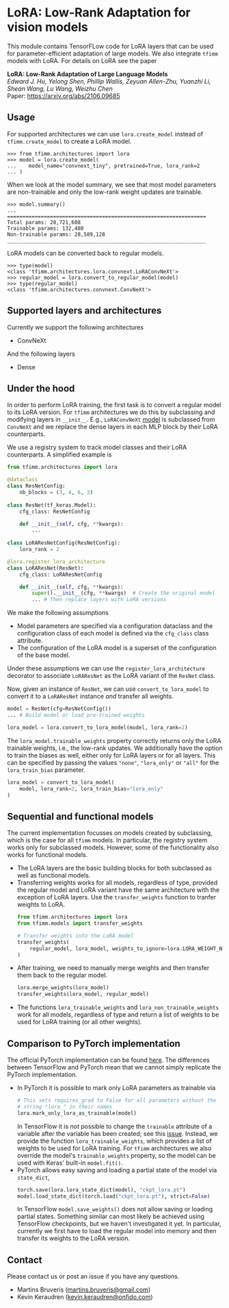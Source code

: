 # LoRA: Low-Rank Adaptation for vision models

This module contains TensorFLow code for LoRA layers that can be used for 
parameter-efficient adaptation of large models. We also integrate `tfimm` models
with LoRA. For details on LoRA see the paper

**LoRA: Low-Rank Adaptation of Large Language Models**  
*Edward J. Hu, Yelong Shen, Phillip Wallis, Zeyuan Allen-Zhu, Yuanzhi Li, Shean Wang, 
Lu Wang, Weizhu Chen*  
Paper: https://arxiv.org/abs/2106.09685  

## Usage

For supported architectures we can use `lora.create_model` instead of 
`tfimm.create_model` to create a LoRA model.

```
>>> from tfimm.architectures import lora
>>> model = lora.create_model(
...    model_name="convnext_tiny", pretrained=True, lora_rank=2
... )
```

When we look at the model summary, we see that most model parameters are non-trainable 
and only the low-rank weight updates are trainable.

```
>>> model.summary()
...
=================================================================
Total params: 28,721,608
Trainable params: 132,480
Non-trainable params: 28,589,128
_________________________________________________________________
```

LoRA models can be converted back to regular models.

```
>>> type(model)
<class 'tfimm.architectures.lora.convnext.LoRAConvNeXt'>
>>> regular_model = lora.convert_to_regular_model(model)
>>> type(regular_model)
<class 'tfimm.architectures.convnext.ConvNeXt'>
```

## Supported layers and architectures

Currently we support the following architectures

- ConvNeXt

And the following layers

- Dense

## Under the hood

In order to perform LoRA training, the first task is to convert a regular model to its
LoRA version. For `tfimm` architectures we do this by subclassing and modifying layers
in `__init__`. E.g., `LoRAConvNeXt` [model](convnext.py) is subclassed from 
`ConvNeXt` and we replace the dense layers in each MLP block by their LoRA counterparts.

We use a registry system to track model classes and their LoRA counterparts. A 
simplified example is

```python
from tfimm.architectures import lora

@dataclass
class ResNetConfig:
    nb_blocks = (3, 4, 6, 3)
    
class ResNet(tf_keras.Model):
    cfg_class: ResNetConfig

    def __init__(self, cfg, **kwargs):
        ...
    
class LoRAResNetConfig(ResNetConfig):
    lora_rank = 2

@lora.register_lora_architecture
class LoRAResNet(ResNet):
    cfg_class: LoRAResNetConfig

    def __init__(self, cfg, **kwargs):
        super().__init__(cfg, **kwargs)  # Create the original model
        ... # Then replace layers with LoRA versions
```

We make the following assumptions

- Model parameters are specified via a configuration dataclass and the configuration 
  class of each model is defined via the `cfg_class` class attribute.
- The configuration of the LoRA model is a superset of the configuration of the base
  model.

Under these assumptions we can use the `register_lora_architecture` decorator to
associate `LoRAResNet` as the LoRA variant of the `ResNet` class.

Now, given an instance of `ResNet`, we can use `convert_to_lora_model` to convert
it to a `LoRAResNet` instance _and_ transfer all weights.

```python
model = ResNet(cfg=ResNetConfig())
... # Build model or load pre-trained weights

lora_model = lora.convert_to_lora_model(model, lora_rank=2)
```

The `lora_model.trainable_weights` property correctly returns only the LoRA trainable
weights, i.e., the low-rank updates. We additionally have the option to train the
biases as well, either only for LoRA layers or for all layers. This can be specified
by passing the values `"none"`, `"lora_only"` or  `"all"` for the `lora_train_bias` 
parameter.

```python
lora_model = convert_to_lora_model(
    model, lora_rank=2, lora_train_bias="lora_only"
)
```

## Sequential and functional models

The current implementation focusses on models created by subclassing, which is the case
for all `tfimm` models. In particular, the registry system works only for subclassed
models. However, some of the functionality also works for functional models.

- The LoRA layers are the basic building blocks for both subclassed as well as 
  functional models.
- Transferring weights works for all models, regardless of type, provided the regular
  model and LoRA variant have the same architecture with the exception of LoRA layers.
  Use the `transfer_weights` function to tranfer weights to LoRA.
  ```python
  from tfimm.architectures import lora
  from tfimm.models import transfer_weights
  
  # Transfer weights into the LoRA model
  transfer_weights(
      regular_model, lora_model, weights_to_ignore=lora.LORA_WEIGHT_NAMES
  )
  ```
- After training, we need to manually merge weights and then transfer them back to the
  regular model.
  ```python
  lora.merge_weights(lora_model)
  transfer_weights(lora_model, regular_model)
  ```
- The functions `lora_trainable_weights` and `lora_non_trainable_weights` work for all
  models, regardless of type and return a list of weights to be used for LoRA training
  (or all other weights).

## Comparison to PyTorch implementation

The official PyTorch implementation can be found 
[here](https://github.com/microsoft/LoRA/tree/main). The differences between TensorFlow
and PyTorch mean that we cannot simply replicate the PyTorch implementation.

- In PyTorch it is possible to mark only LoRA parameters as trainable via
  ```python
  # This sets requires_grad to False for all parameters without the 
  # string "lora_" in their names
  lora.mark_only_lora_as_trainable(model)
  ```
  In TensorFlow it is _not_ possible to change the `trainable` attribute of a variable
  after the variable has been created; see this
  [issue](https://github.com/tensorflow/tensorflow/issues/47597). Instead, we provide 
  the function `lora_trainable_weights`, which provides a list of weights to be used 
  for LoRA training. For `tfimm` architectures we also override the model's 
  `trainable_weights` property, so the model can be used with Keras' built-in 
  `model.fit()`.
- PyTorch allows easy saving and loading a partial state of the model via `state_dict`,
  ```python
  torch.save(lora.lora_state_dict(model), "ckpt_lora.pt")
  model.load_state_dict(torch.load("ckpt_lora.pt"), strict=False)
  ```
  In TensorFlow `model.save_weights()` does not allow saving or loading partial states.
  Something similar can most likely be achieved using TensorFlow checkpoints, but we
  haven't investigated it yet. In particular, currently we first have to load the
  regular model into memory and then transfer its weights to the LoRA version.

## Contact

Please contact us or post an issue if you have any questions.

* Martins Bruveris (martins.bruveris@gmail.com)
* Kevin Keraudren (kevin.keraudren@onfido.com)
